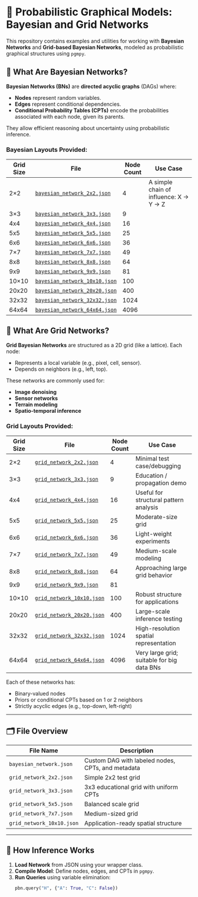 # 🧠 Probabilistic Graphical Models: Bayesian and Grid Networks

This repository contains examples and utilities for working with **Bayesian Networks** and **Grid-based Bayesian Networks**, modeled as probabilistic graphical structures using `pgmpy`.

## 📌 What Are Bayesian Networks?

**Bayesian Networks (BNs)** are **directed acyclic graphs** (DAGs) where:
- **Nodes** represent random variables.
- **Edges** represent conditional dependencies.
- **Conditional Probability Tables (CPTs)** encode the probabilities associated with each node, given its parents.

They allow efficient reasoning about uncertainty using probabilistic inference.

### Bayesian Layouts Provided:
| Grid Size | File                          | Node Count | Use Case                           |
|-----------|-------------------------------|------------|------------------------------------|
| 2×2       | [`bayesian_network_2x2.json`](./bayesian_network_2x2.json) | 4          | A simple chain of influence: X → Y → Z |
| 3×3       | [`bayesian_network_3x3.json`](./bayesian_network_3x3.json) | 9          |  |
| 4x4       | [`bayesian_network_4x4.json`](./bayesian_network_4x4.json) | 16         |  |
| 5x5       | [`bayesian_network_5x5.json`](./bayesian_network_5x5.json) | 25         |  |
| 6x6       | [`bayesian_network_6x6.json`](./bayesian_network_6x6.json) | 36         |  |
| 7×7       | [`bayesian_network_7x7.json`](./bayesian_network_7x7.json) | 49         |  |
| 8x8       | [`bayesian_network_8x8.json`](./bayesian_network_8x8.json) | 64         |  |
| 9x9       | [`bayesian_network_9x9.json`](./bayesian_network_9x9.json) | 81         |  |
| 10×10     | [`bayesian_network_10x10.json`](./bayesian_network_10x10.json) | 100        |  |
| 20x20     | [`bayesian_network_20x20.json`](./bayesian_network_20x20.json) | 400         |  |
| 32x32     | [`bayesian_network_32x32.json`](./bayesian_network_32x32.json) | 1024         |  |
| 64x64     | [`bayesian_network_64x64.json`](./bayesian_network_64x64.json) | 4096         |  |


## 🔳 What Are Grid Networks?

**Grid Bayesian Networks** are structured as a 2D grid (like a lattice). Each node:
- Represents a local variable (e.g., pixel, cell, sensor).
- Depends on neighbors (e.g., left, top).

These networks are commonly used for:
- **Image denoising**
- **Sensor networks**
- **Terrain modeling**
- **Spatio-temporal inference**

### Grid Layouts Provided:
| Grid Size | File                          | Node Count | Use Case                           |
|-----------|-------------------------------|------------|------------------------------------|
| 2×2       | [`grid_network_2x2.json`](./grid_network_2x2.json) | 4          | Minimal test case/debugging       |
| 3×3       | [`grid_network_3x3.json`](./grid_network_3x3.json) | 9          | Education / propagation demo      |
| 4x4       | [`grid_network_4x4.json`](./grid_network_4x4.json) | 16         | Useful for structural pattern analysis |
| 5x5       | [`grid_network_5x5.json`](./grid_network_5x5.json) | 25         | Moderate-size grid                |
| 6x6       | [`grid_network_6x6.json`](./grid_network_6x6.json) | 36         | Light-weight experiments          |
| 7×7       | [`grid_network_7x7.json`](./grid_network_7x7.json) | 49         | Medium-scale modeling             |
| 8x8       | [`grid_network_8x8.json`](./grid_network_8x8.json) | 64         | Approaching large grid behavior
| 9x9       | [`grid_network_9x9.json`](./grid_network_9x9.json) | 81         |  |
| 10×10     | [`grid_network_10x10.json`](./grid_network_10x10.json) | 100        | Robust structure for applications |
| 20x20     | [`grid_network_20x20.json`](./grid_network_3x3.json) | 400         | Large-scale inference testing |
| 32x32     | [`grid_network_32x32.json`](./grid_network_3x3.json) | 1024         | High-resolution spatial representation |
| 64x64     | [`grid_network_64x64.json`](./grid_network_3x3.json) | 4096         | Very large grid; suitable for big data BNs |

Each of these networks has:
- Binary-valued nodes
- Priors or conditional CPTs based on 1 or 2 neighbors
- Strictly acyclic edges (e.g., top-down, left-right)

---

## 🗂️ File Overview

| File Name                   | Description                                        |
|----------------------------|----------------------------------------------------|
| `bayesian_network.json`     | Custom DAG with labeled nodes, CPTs, and metadata |
| `grid_network_2x2.json`     | Simple 2x2 test grid                              |
| `grid_network_3x3.json`     | 3x3 educational grid with uniform CPTs            |
| `grid_network_5x5.json`     | Balanced scale grid                               |
| `grid_network_7x7.json`     | Medium-sized grid                                 |
| `grid_network_10x10.json`   | Application-ready spatial structure               |

---

## 🧮 How Inference Works

1. **Load Network** from JSON using your wrapper class.
2. **Compile Model**: Define nodes, edges, and CPTs in `pgmpy`.
3. **Run Queries** using variable elimination:
   ```python
   pbn.query("H", {"A": True, "C": False})
